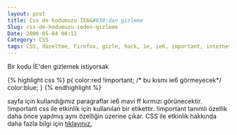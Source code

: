 ```yaml
---
layout: post
title: Css de kodumuzu İE6&#039;dan gizleme
Slug: css-de-kodumuzu-ieden-gizleme
Date: 2006-05-04 00:11
Category: CSS
tags: CSS, düzeltme, Firefox, gizle, hack, ie, ie6, important, internet explorer
---
```


Bir kodu İE'den gizlemek istiyorsak

{% highlight css %}
p{
  color:red !important; /* bu kısmı ie6 görmeyecek*/
  color:blue;
}
{% endhighlight %}

sayfa için kullandığımız paragraflar ie6 mavi ff kırmızı görünecektir. !important css ile etkinlik için kullanılan bir etikettir.
!important tanımlı özellik daha önce yapılmış aynı özelliğin üzerine çıkar. CSS ile etkinlik hakkında daha fazla bilgi için [tıklayınız.][]

  [tıklayınız.]: http://www.fatihhayrioglu.com/cssde-tanimlamalar-ve-etkinliklerispecificity

